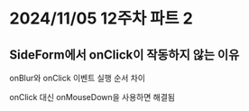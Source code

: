 # 2024/11/05 12주차 파트 2

## SideForm에서 onClick이 작동하지 않는 이유

onBlur와 onClick 이벤트 실행 순서 차이

onClick 대신 onMouseDown을 사용하면 해결됨

